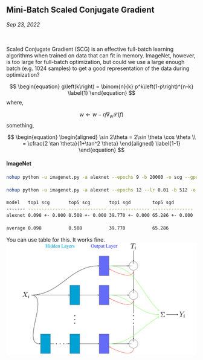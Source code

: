 ## Mini-Batch Scaled Conjugate Gradient
*Sep 23, 2022*  
&nbsp;  
&nbsp;  

Scaled Conjugate Gradient (SCG) is an effective full-batch learning algorithms when trained on data that can fit in memory. ImageNet, however, is too large for full-batch optimization, but could we use a large enough batch (e.g. 1024 samples) to get a good representation of the data during optimization?

$$
\begin{equation}
g\left(k\right) = \binom{n}{k} p^k\left(1-p\right)^{n-k}
\label{1}
\end{equation}
$$
where,

$$
\begin{equation}
  w \leftarrow w - \eta \nabla_w \mathcal{L}(f)
\label{e}
\end{equation}
$$
something,

$$
\begin{equation}
\begin{aligned} 
\sin 2\theta = 2\sin \theta \cos \theta \\ = \cfrac{2 \tan \theta}{1+\tan^2 \theta} 
\end{aligned} 
\label{1-1}
\end{equation}
$$

#### ImageNet

```bash
nohup python -u imagenet.py -a alexnet --epochs 9 -b 20000 -o scg --gpu 0 --exp-id 3 > log.out &

nohup python -u imagenet.py -a alexnet --epochs 12 --lr 0.01 -b 512 -o sgd --gpu 0 --exp-id 1 > log.out &

model   top1 scg       top5 scg       top1 sgd        top5 sgd
------- -------------- -------------- --------------- ---------------
alexnet 0.098 +- 0.000 0.508 +- 0.000 39.770 +- 0.000 65.286 +- 0.000

average 0.098          0.508          39.770          65.286
```


You can use table for this. It works fine.
![alt ><](progressive_cascade_nets_1.png)